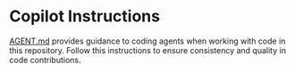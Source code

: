 # Copilot Instructions

[AGENT.md](AGENT.md) provides guidance to coding agents when working with code in this repository.
Follow this instructions to ensure consistency and quality in code contributions.
